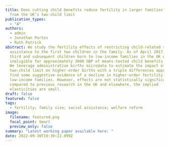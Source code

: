 ```yaml
---
title: Does cutting child benefits reduce fertility in larger families? Evidence
  from the UK’s two-child limit
publication_types:
  - "4"
authors:
  - admin
  - Jonathan Portes
  - Ruth Patrick
abstract: We study the fertility effects of restricting child-related social
  assistance to the first two children in the family. As of April 2017, all
  third and subsequent children born to low-income families in the UK were made
  ineligible for approximately 3000 GBP of means-tested child benefits per year.
  We leverage administrative births microdata to estimate the impact of the
  two-child limit on higher-order births with a triple differences approach. We
  find some suggestive evidence of a decline in higher-order fertility among
  low-income families. However, effects are not statistically significant and
  compared to previous research in the UK and elsewhere, the implied
  elasticities are small.
draft: false
featured: false
tags:
  - fertility; family size; social assistance; welfare reform
image:
  filename: featured.png
  focal_point: Smart
  preview_only: false
summary: "Latest working paper available here: "
date: 2022-09-30T19:39:22.099Z
---
```

